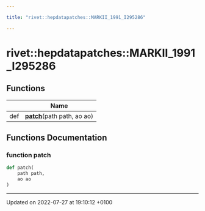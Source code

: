 ```yaml
---

title: "rivet::hepdatapatches::MARKII_1991_I295286"

---
```


# rivet::hepdatapatches::MARKII_1991_I295286



## Functions

|                | Name           |
| -------------- | -------------- |
| def | **[patch](http://example.org/namespaces/namespacerivet_1_1hepdatapatches_1_1markii__1991__i295286/#function-patch)**(path path, ao ao) |


## Functions Documentation

### function patch

```python
def patch(
    path path,
    ao ao
)
```






-------------------------------

Updated on 2022-07-27 at 19:10:12 +0100